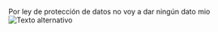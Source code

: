 Por ley de protección de datos no voy a dar ningún dato mio
![Texto alternativo](/MiPrimerRepositorio/img//mestalla.webp "Muuuu")

